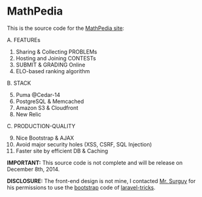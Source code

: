 # MathPedia

This is the source code for the [MathPedia site](http://www.mathpedia.vn/):

A. FEATUREs

1. Sharing & Collecting PROBLEMs
2. Hosting and Joining CONTESTs
3. SUBMIT & GRADING Online
4. ELO-based ranking algorithm

B. STACK

5. Puma @Cedar-14
6. PostgreSQL & Memcached
7. Amazon S3 & Cloudfront
8. New Relic

C. PRODUCTION-QUALITY

9. Nice Bootstrap & AJAX
10. Avoid major security holes (XSS, CSRF, SQL Injection)
11. Faster site by efficient DB & Caching


**IMPORTANT:** This source code is not complete and will be release on December 8th, 2014.

**DISCLOSURE:** The front-end design is not mine, I contacted [Mr. Surguy](https://twitter.com/msurguy) for his permissions to use the [bootstrap](http://getbootstrap.com/) code of [laravel-tricks](https://github.com/blackjack94/laravel-tricks/).